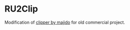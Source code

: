 # RU2Clip

Modification of [clipper by majido](https://github.com/majido/clipper) for old commercial project.
